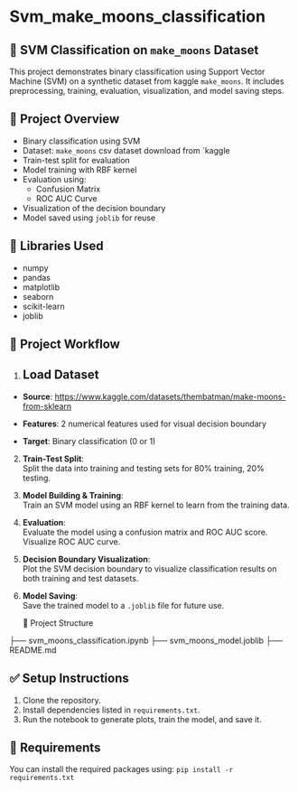 # Svm_make_moons_classification
## 🌙 SVM Classification on `make_moons` Dataset

This project demonstrates binary classification using Support Vector Machine (SVM) on a synthetic dataset from kaggle `make_moons`. It includes preprocessing, training, evaluation, visualization, and model saving steps.

## 🚀 Project Overview

- Binary classification using SVM
- Dataset: `make_moons` csv dataset download from `kaggle
- Train-test split for evaluation
- Model training with RBF kernel
- Evaluation using:
  - Confusion Matrix
  - ROC AUC Curve
- Visualization of the decision boundary
- Model saved using `joblib` for reuse

## 🧰 Libraries Used

- numpy
- pandas
- matplotlib  
- seaborn  
- scikit-learn  
- joblib  

## 📌 Project Workflow

1. ##  Load Dataset ##

- **Source**: https://www.kaggle.com/datasets/thembatman/make-moons-from-sklearn
- **Features**: 2 numerical features used for visual decision boundary
  
- **Target**: Binary classification (0 or 1) 
   

2. **Train-Test Split**:  
   Split the data into training and testing sets for 80% training, 20% testing.

3. **Model Building & Training**:  
   Train an SVM model using an RBF kernel to learn from the training data.

4. **Evaluation**:  
   Evaluate the model using a confusion matrix and ROC AUC score. Visualize ROC AUC curve.

5. **Decision Boundary Visualization**:  
   Plot the SVM decision boundary to visualize classification results on both training and test datasets.

6. **Model Saving**:  
   Save the trained model to a `.joblib` file for future use.

   📁 Project Structure

├── svm_moons_classification.ipynb
├── svm_moons_model.joblib
├── README.md

## ✅ Setup Instructions

1. Clone the repository.
2. Install dependencies listed in `requirements.txt`.
3. Run the notebook to generate plots, train the model, and save it.

## 💾 Requirements

You can install the required packages using: 
``pip install -r requirements.txt``
